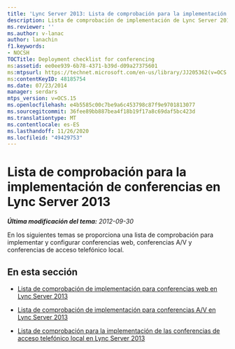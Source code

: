 ```yaml
---
title: 'Lync Server 2013: Lista de comprobación para la implementación de conferencias'
description: Lista de comprobación de implementación de Lync Server 2013 para conferencias.
ms.reviewer: ''
ms.author: v-lanac
author: lanachin
f1.keywords:
- NOCSH
TOCTitle: Deployment checklist for conferencing
ms:assetid: ee0ee939-6b78-4371-b39d-d09a27375601
ms:mtpsurl: https://technet.microsoft.com/en-us/library/JJ205362(v=OCS.15)
ms:contentKeyID: 48185754
ms.date: 07/23/2014
manager: serdars
mtps_version: v=OCS.15
ms.openlocfilehash: e4b5585c00c7be9a6c453798c87f9e9701813077
ms.sourcegitcommit: 36fee89bb887bea4f18b19f17a8c69daf5bc423d
ms.translationtype: MT
ms.contentlocale: es-ES
ms.lasthandoff: 11/26/2020
ms.locfileid: "49429753"
---
```

# <a name="deployment-checklist-for-conferencing-in-lync-server-2013"></a>Lista de comprobación para la implementación de conferencias en Lync Server 2013

<div data-xmlns="http://www.w3.org/1999/xhtml">

<div class="topic" data-xmlns="http://www.w3.org/1999/xhtml" data-msxsl="urn:schemas-microsoft-com:xslt" data-cs="https://msdn.microsoft.com/">

<div data-asp="https://msdn2.microsoft.com/asp">



</div>

<div id="mainSection">

<div id="mainBody">

<span> </span>

_**Última modificación del tema:** 2012-09-30_

En los siguientes temas se proporciona una lista de comprobación para implementar y configurar conferencias web, conferencias A/V y conferencias de acceso telefónico local.

<div>

## <a name="in-this-section"></a>En esta sección

  - [Lista de comprobación de implementación para conferencias web en Lync Server 2013](lync-server-2013-deployment-checklist-for-web-conferencing.md)

  - [Lista de comprobación de implementación para conferencias A/V en Lync Server 2013](lync-server-2013-deployment-checklist-for-a-v-conferencing.md)

  - [Lista de comprobación para la implementación de las conferencias de acceso telefónico local en Lync Server 2013](lync-server-2013-deployment-checklist-for-dial-in-conferencing.md)

</div>

</div>

<span> </span>

</div>

</div>

</div>

